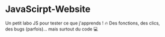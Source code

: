 # JavaScirpt-Website
Un petit labo JS pour tester ce que j'apprends ! 🔥 Des fonctions, des clics, des bugs (parfois)... mais surtout du code 💻
